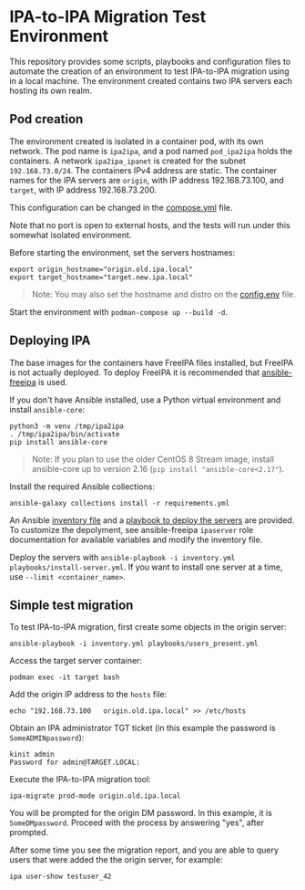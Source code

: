 IPA-to-IPA Migration Test Environment
=====================================

This repository provides some scripts, playbooks and configuration files to automate the creation of an environment to test IPA-to-IPA migration using in a local machine. The environment created contains two IPA servers each hosting its own realm.


Pod creation
------------

The environment created is isolated in a container pod, with its own network. The pod name is `ipa2ipa`, and a pod named `pod_ipa2ipa` holds the containers. A network `ipa2ipa_ipanet` is created for the subnet `192.168.73.0/24`. The containers IPv4 address are static. The container names for the IPA servers are `origin`, with IP address 192.168.73.100, and `target`, with IP address 192.168.73.200.

This configuration can be changed in the [compose.yml](compose.yml) file.

Note that no port is open to external hosts, and the tests will run under this somewhat isolated environment.

Before starting the environment, set the servers hostnames:

```
export origin_hostname="origin.old.ipa.local"
export target_hostname="target.new.ipa.local"
```

> Note: You may also set the hostname and distro on the [config.env](config.env) file.

Start the environment with `podman-compose up --build -d`.


Deploying IPA
-------------

The base images for the containers have FreeIPA files installed, but FreeIPA is not actually deployed. To deploy FreeIPA it is recommended that [ansible-freeipa](https://github.com/freeipa/ansible-freeipa) is used.

If you don't have Ansible installed, use a Python virtual environment and install  `ansible-core`:

```
python3 -m venv /tmp/ipa2ipa
. /tmp/ipa2ipa/bin/activate
pip install ansible-core
```

> Note: If you plan to use the older CentOS 8 Stream image, install ansible-core up to version 2.16 (`pip install "ansible-core<2.17"`).

Install the required Ansible collections:

```
ansible-galaxy collections install -r requirements.yml
```

An Ansible [inventory file](inventory.yml) and a [playbook to deploy the servers](playbooks/install-server.yml) are provided. To customize the depolyment, see ansible-freeipa `ipaserver` role documentation for available variables and modify the inventory file.

Deploy the servers with `ansible-playbook -i inventory.yml playbooks/install-server.yml`. If you want to install one server at a time, use `--limit <container_name>`.


Simple test migration
---------------------

To test IPA-to-IPA migration, first create some objects in the origin server:

```
ansible-playbook -i inventory.yml playbooks/users_present.yml
```

Access the target server container:

```
podman exec -it target bash
```

Add the origin IP address to the `hosts` file:

```
echo "192.168.73.100   origin.old.ipa.local" >> /etc/hosts
```

Obtain an IPA administrator TGT ticket (in this example the password is `SomeADMINpassword`):

```
kinit admin
Password for admin@TARGET.LOCAL:
```

Execute the IPA-to-IPA migration tool:

```
ipa-migrate prod-mode origin.old.ipa.local
```

You will be prompted for the origin DM password. In this example, it is `SomeDMpassword`. Proceed with the process by answering "yes", after prompted.

After some time you see the migration report, and you are able to query users that were added the the origin server, for example:

```
ipa user-show testuser_42
```

